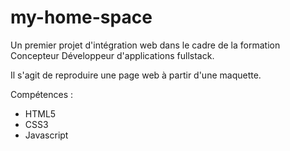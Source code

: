 # my-home-space

Un premier projet d'intégration web dans le cadre de la formation Concepteur Développeur d'applications fullstack.

Il s'agit de reproduire une page web à partir d'une maquette.

Compétences :

* HTML5 
* CSS3
* Javascript